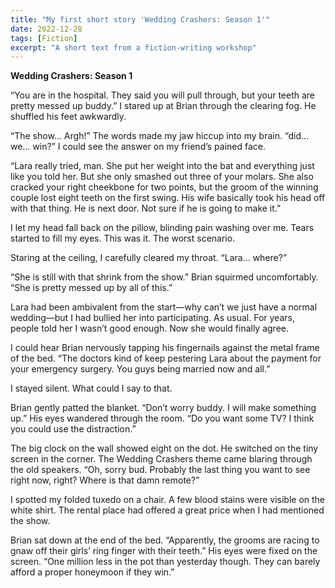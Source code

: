 ```yaml
---
title: "My first short story 'Wedding Crashers: Season 1'"
date: 2022-12-28
tags: [Fiction]
excerpt: "A short text from a fiction-writing workshop"
---
```


<b>Wedding Crashers: Season 1</b>

“You are in the hospital. They said you will pull through, but your teeth are pretty messed up buddy.”
I stared up at Brian through the clearing fog. He shuffled his feet awkwardly.

“The show… Argh!” The words made my jaw hiccup into my brain. “did… we… win?” I could see the answer on my friend’s pained face.

“Lara really tried, man. She put her weight into the bat and everything just like you told her. But she only smashed out three of your molars. She also cracked your right cheekbone for two points, but the groom of the winning couple lost eight teeth on the first swing. His wife basically took his head off with that thing. He is next door. Not sure if he is going to make it.”

I let my head fall back on the pillow, blinding pain washing over me. Tears started to fill my eyes. This was it. The worst scenario. 

Staring at the ceiling, I carefully cleared my throat. “Lara… where?”

“She is still with that shrink from the show.” Brian squirmed uncomfortably. “She is pretty messed up by all of this.” 

Lara had been ambivalent from the start—why can’t we just have a normal wedding—but I had bullied her into participating. As usual. For years, people told her I wasn’t good enough. Now she would finally agree.

I could hear Brian nervously tapping his fingernails against the metal frame of the bed. “The doctors kind of keep pestering Lara about the payment for your emergency surgery. You guys being married now and all.”

I stayed silent. What could I say to that.

Brian gently patted the blanket. “Don’t worry buddy. I will make something up.” His eyes wandered through the room. “Do you want some TV? I think you could use the distraction.”

The big clock on the wall showed eight on the dot. He switched on the tiny screen in the corner. The Wedding Crashers theme came blaring through the old speakers. “Oh, sorry bud. Probably the last thing you want to see right now, right? Where is that damn remote?”

I spotted my folded tuxedo on a chair. A few blood stains were visible on the white shirt. The rental place had offered a great price when I had mentioned the show. 

Brian sat down at the end of the bed. “Apparently, the grooms are racing to gnaw off their girls’ ring finger with their teeth.” His eyes were fixed on the screen. “One million less in the pot than yesterday though. They can barely afford a proper honeymoon if they win.”
